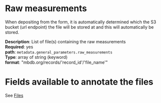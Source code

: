 
# Raw measurements 

When depositing from the form, it is automatically determined
which the S3 bucket (url endpoint) the file will be stored at 
and this will automatically be stored. 

**Description**: List of file(s) containing the raw measurements <br/> 
**Required**: yes <br/>
**path**: `metadata.general_parameters.raw_measurements` <br/>
**Type**: array of string (keyword) <br/>
**format**: "mbdb.org/records/'record_id'/'file_name'"

# Fields available to annotate the files

See [Files](../reusable_elements/files.md) 